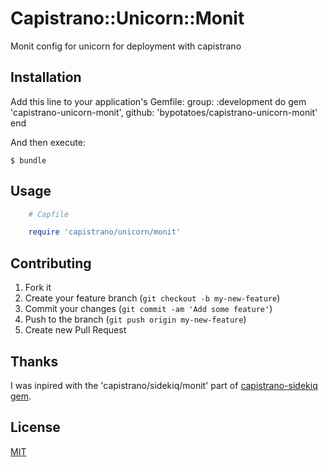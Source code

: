 # Capistrano::Unicorn::Monit

Monit config for unicorn for deployment with capistrano

## Installation

Add this line to your application's Gemfile:
    group: :development do
      gem 'capistrano-unicorn-monit', github: 'bypotatoes/capistrano-unicorn-monit'
    end

And then execute:

    $ bundle


## Usage
```ruby
    # Capfile

    require 'capistrano/unicorn/monit'
```

## Contributing

1. Fork it
2. Create your feature branch (`git checkout -b my-new-feature`)
3. Commit your changes (`git commit -am 'Add some feature'`)
4. Push to the branch (`git push origin my-new-feature`)
5. Create new Pull Request

## Thanks

I was inpired with the 'capistrano/sidekiq/monit' part of [capistrano-sidekiq gem](https://github.com/seuros/capistrano-sidekiq).

## License

[MIT](LICENSE.md)
